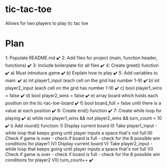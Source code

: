 # tic-tac-toe
Allows for two players to play tic tac toe

# Plan
1: Populate README.md ✔️
2: Add files for project (main, function header, functions) ✔️
3: Include boilerplate for all files ✔️
4: Create greet() function ✔️
    a) Must introduce game ✔️
    b) Explain how to play ✔️
5: Add variables to main: ✔️
    a) int player1_input (each cell on the grid has number 1-9) ✔️
    b) int player2_input (each cell on the grid has number 1-9) ✔️
    c) bool player1_wins = false ✔️
    d) bool player2_wins = false ✔️
    e) array board which holds each position on the tic-tac-toe-board ✔️
    f) bool board_full = false until there is a value at each position ✔️
6: Create end() function ✔️ 
7: Create while loop for playing ✔️
    a) while not player1_wins && not player2_wins && turn_count < 10 ✔️
        i) Add round() function:
            I) Display current board
            II) Take player1_input
                - while loop that keeps going until player inputs a space that's not full
            III) Check if game is over
                - check if board is full
                - check for the 8 possible win conditions for player1
            IV) Display current board
            V) Take player2_input
                - while loop that keeps going until player inputs a space that's not full
            VI) Check if game is over
                - check if board is full
                - check for the 8 possible win conditions for player2
            VII) turn_count++ ✔️
